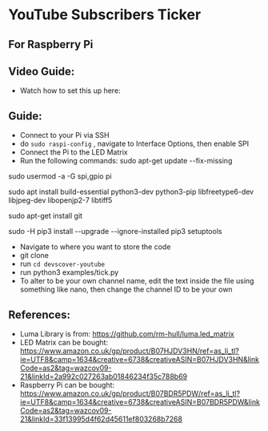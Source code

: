# YouTube Subscribers Ticker
## For Raspberry Pi

## Video Guide:
- Watch how to set this up here: 

## Guide:
- Connect to your Pi via SSH
- do `sudo raspi-config` , navigate to Interface Options, then enable SPI
- Connect the Pi to the LED Matrix
- Run the following commands:
sudo apt-get update --fix-missing

sudo usermod -a -G spi,gpio pi

sudo apt install build-essential python3-dev python3-pip libfreetype6-dev libjpeg-dev libopenjp2-7 libtiff5

sudo apt-get install git

sudo -H pip3 install --upgrade --ignore-installed pip3 setuptools
- Navigate to where you want to store the code
- git clone <this repository>
- run `cd devscover-youtube`
- run python3 examples/tick.py
- To alter to be your own channel name, edit the text inside the file using something like nano, then change the channel ID to be your own

## References:

- Luma Library is from: https://github.com/rm-hull/luma.led_matrix
- LED Matrix can be bought: https://www.amazon.co.uk/gp/product/B07HJDV3HN/ref=as_li_tl?ie=UTF8&camp=1634&creative=6738&creativeASIN=B07HJDV3HN&linkCode=as2&tag=wazcov09-21&linkId=2a992c027263ab01846234f35c788b69
- Raspberry Pi can be bought: https://www.amazon.co.uk/gp/product/B07BDR5PDW/ref=as_li_tl?ie=UTF8&camp=1634&creative=6738&creativeASIN=B07BDR5PDW&linkCode=as2&tag=wazcov09-21&linkId=33f13995d4f62d45611ef803268b7268
